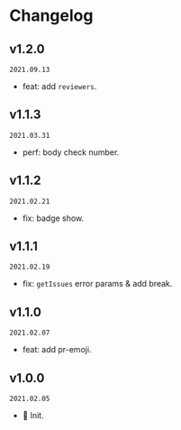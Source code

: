 # Changelog

## v1.2.0

`2021.09.13`

- feat: add `reviewers`.

## v1.1.3

`2021.03.31`

- perf: body check number.

## v1.1.2

`2021.02.21`

- fix: badge show.

## v1.1.1

`2021.02.19`

- fix: `getIssues` error params & add break.

## v1.1.0

`2021.02.07`

- feat: add pr-emoji.

## v1.0.0

`2021.02.05`

- 🎉 Init.
